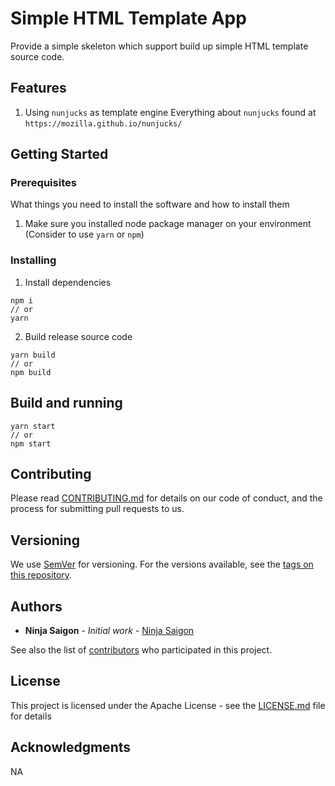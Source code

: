 # Simple HTML Template App

Provide a simple skeleton which support build up simple HTML template source code.

## Features

1. Using `nunjucks` as template engine 
Everything about `nunjucks` found at `https://mozilla.github.io/nunjucks/`

## Getting Started

### Prerequisites

What things you need to install the software and how to install them

1. Make sure you installed node package manager on your environment (Consider to use `yarn` or `npm`)


### Installing

1. Install dependencies

```
npm i
// or
yarn
```

2. Build release source code

```
yarn build
// or
npm build
```

## Build and running

```
yarn start
// or
npm start
```

## Contributing

Please read [CONTRIBUTING.md](https://gist.github.com/PurpleBooth/b24679402957c63ec426) for details on our code of conduct, and the process for submitting pull requests to us.

## Versioning

We use [SemVer](http://semver.org/) for versioning. For the versions available, see the [tags on this repository](https://github.com/your/project/tags). 

## Authors

* **Ninja Saigon** - *Initial work* - [Ninja Saigon](https://github.com/ninja-saigon)

See also the list of [contributors](https://github.com/ninja-saigon/html-skeleton/contributors) who participated in this project.

## License

This project is licensed under the Apache License - see the [LICENSE.md](LICENSE.md) file for details

## Acknowledgments
NA